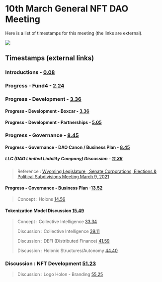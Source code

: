 
# 10th March General NFT DAO Meeting

Here is a list of timestamps for this meeting (the links are external).

[![](http://img.youtube.com/vi/PuFTQ13-bT0/0.jpg)](http://www.youtube.com/watch?v=PuFTQ13-bT0 "NFT-DAO meeting 3/10/21")

## Timestamps (external links)

### Introductions - [0.08](https://youtu.be/PuFTQ13-bT0?t=8)
### Progress - Fund4 - [2.24](https://youtu.be/PuFTQ13-bT0?t=144)
### Progress - Development - [3.36](https://youtu.be/PuFTQ13-bT0?t=216)
#### Progress - Development - Boxcar - [3.36](https://youtu.be/PuFTQ13-bT0?t=216)
#### Progress - Development - Partnerships - [5.05](https://youtu.be/PuFTQ13-bT0?t=305)
### Progress - Governance - [8.45](https://youtu.be/PuFTQ13-bT0?t=525)
#### Progress - Governance - DAO Canon / Business Plan - [8.45](https://youtu.be/PuFTQ13-bT0?t=525)
##### LLC (DAO Limited Liability Company) Discussion - [11.36](https://youtu.be/PuFTQ13-bT0?t=696)
> Reference : [Wyoming Legislature , Senate Corporations, Elections & Political Subdivisions Meeting March 9, 2021](https://www.youtube.com/watch?v=LCZXADsIbWs)
#### Progress - Governance - Business Plan -[13.52](https://youtu.be/PuFTQ13-bT0?t=832)
> Concept : Holons [14.56](https://youtu.be/PuFTQ13-bT0?t=896)
#### Tokenization Model Discussion [15.49](https://youtu.be/PuFTQ13-bT0?t=949)
> Concept : Collective Intelligence [33.34](https://youtu.be/PuFTQ13-bT0?t=2014)
> 
> Discussion : Collective Intelligence [39.11](https://youtu.be/PuFTQ13-bT0?t=2351)
> > 
> Discussion : DEFI (Distributed Finance) [41.59](https://youtu.be/PuFTQ13-bT0?t=2519)
> 
> Discussion : Holonic Structures/Autonomy [44.40](https://youtu.be/PuFTQ13-bT0?t=2680)
> 
### Discussion : NFT Development [51.23](https://youtu.be/PuFTQ13-bT0?t=3083)
> 
> Discussion : Logo Holon - Branding [55.25](https://youtu.be/PuFTQ13-bT0?t=3325)
> 
